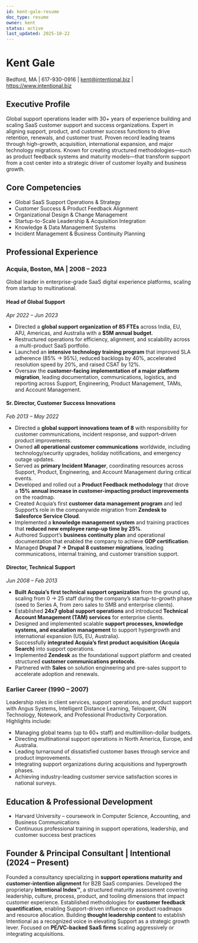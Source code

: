 ```yaml
---
id: kent-gale-resume
doc_type: resume
owner: kent
status: active
last_updated: 2025-10-22
---
```


# Kent Gale

Bedford, MA | 617-930-0916 | <kent@intentional.biz> | <https://www.intentional.biz>

## Executive Profile

Global support operations leader with 30+ years of experience building and scaling SaaS customer support and success organizations. Expert in aligning support, product, and customer success functions to drive retention, renewals, and customer trust. Proven record leading teams through high-growth, acquisition, international expansion, and major technology migrations. Known for creating structured methodologies—such as product feedback systems and maturity models—that transform support from a cost center into a strategic driver of customer loyalty and business growth.

## Core Competencies

- Global SaaS Support Operations & Strategy
- Customer Success & Product Feedback Alignment
- Organizational Design & Change Management
- Startup-to-Scale Leadership & Acquisition Integration
- Knowledge & Data Management Systems
- Incident Management & Business Continuity Planning

## Professional Experience

### Acquia, Boston, MA | 2008 – 2023

Global leader in enterprise-grade SaaS digital experience platforms, scaling from startup to multinational.

#### Head of Global Support

*Apr 2022 – Jun 2023*

- Directed a **global support organization of 85 FTEs** across India, EU, APJ, Americas, and Australia with a **$5M annual budget**.
- Restructured operations for efficiency, alignment, and scalability across a multi-product SaaS portfolio.
- Launched an **intensive technology training program** that improved SLA adherence (85% → 95%), reduced backlogs by 40%, accelerated resolution speed by 20%, and raised CSAT by 12%.
- Oversaw the **customer-facing implementation of a major platform migration**, leading documentation, communications, logistics, and reporting across Support, Engineering, Product Management, TAMs, and Account Management.

#### Sr. Director, Customer Success Innovations

*Feb 2013 – May 2022*

- Directed a **global support innovations team of 8** with responsibility for customer communications, incident response, and support-driven product improvements.
- Owned **all operational customer communications** worldwide, including technology/security upgrades, holiday notifications, and emergency outage updates.
- Served as **primary Incident Manager**, coordinating resources across Support, Product, Engineering, and Account Management during critical events.
- Developed and rolled out a **Product Feedback methodology** that drove a **15% annual increase in customer-impacting product improvements** on the roadmap.
- Created Acquia’s first **customer data management program** and led Support’s role in the companywide migration from **Zendesk to Salesforce Service Cloud**.
- Implemented a **knowledge management system** and training practices that **reduced new employee ramp-up time by 25%**.
- Authored Support’s **business continuity plan** and operational documentation that enabled the company to achieve **GDP certification**.
- Managed **Drupal 7 → Drupal 8 customer migrations**, leading communications, internal training, and customer transition support.

#### Director, Technical Support

*Jun 2008 – Feb 2013*

- **Built Acquia’s first technical support organization** from the ground up, scaling from 0 → 25 staff during the company’s startup-to-growth phase (seed to Series A, from zero sales to SMB and enterprise clients).
- Established **24x7 global support operations** and introduced **Technical Account Management (TAM) services** for enterprise clients.
- Designed and implemented scalable **support processes, knowledge systems, and escalation management** to support hypergrowth and international expansion (US, EU, Australia).
- Successfully **integrated Acquia’s first product acquisition (Acquia Search)** into support operations.
- Implemented **Zendesk** as the foundational support platform and created structured **customer communications protocols**.
- Partnered with **Sales** on solution engineering and pre-sales support to accelerate adoption and renewals.

### Earlier Career (1990 – 2007)

Leadership roles in client services, support operations, and product support with Angus Systems, Intelligent Distance Learning, Teloquent, ON Technology, Notework, and Professional Productivity Corporation. Highlights include:

- Managing global teams (up to 60+ staff) and multimillion-dollar budgets.
- Directing multinational support operations in North America, Europe, and Australia.
- Leading turnaround of dissatisfied customer bases through service and product improvements.
- Integrating support organizations during acquisitions and hypergrowth phases.
- Achieving industry-leading customer service satisfaction scores in national surveys.

## Education & Professional Development

- Harvard University – coursework in Computer Science, Accounting, and Business Communications
- Continuous professional training in support operations, leadership, and customer success best practices

## Founder & Principal Consultant | Intentional (2024 – Present)

Founded a consultancy specializing in **support operations maturity and customer-intention alignment** for B2B SaaS companies. Developed the proprietary **Intentional Index™**, a structured maturity assessment covering leadership, culture, process, product, and tooling dimensions that impact customer experience. Established methodologies for **customer feedback quantification**, enabling Support-driven influence on product roadmaps and resource allocation. Building **thought leadership content** to establish Intentional as a recognized voice in elevating Support as a strategic growth lever. Focused on **PE/VC-backed SaaS firms** scaling aggressively or integrating acquisitions.
